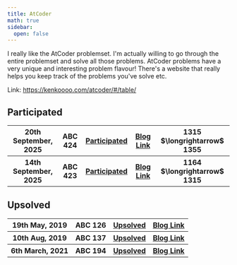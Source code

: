```yaml
---
title: AtCoder
math: true
sidebar:
  open: false
---
```


I really like the AtCoder problemset. I'm actually willing to go through the entire problemset and solve all those problems. AtCoder problems have a very unique and interesting problem flavour! There's a website that really helps you keep track of the problems you've solve etc. 

Link: https://kenkoooo.com/atcoder/#/table/

## Participated
<table>
  <tr>
    <th>20th September, 2025</th>
    <th>ABC 424</th>
    <th><a href="https://atcoder.jp/contests/abc424/submissions/me">Participated</a></th>
    <th><a href="/competitive_programming/atcoder/abc424/">Blog Link</a></th>
    <th>1315 $\longrightarrow$ 1355</th>
  </tr>
  <tr>
    <th>14th September, 2025</th>
    <th>ABC 423</th>
    <th><a href="https://atcoder.jp/contests/abc423/submissions/me">Participated</a></th>
    <th><a href="/competitive_programming/atcoder/abc423/">Blog Link</a></th>
    <th>1164 $\longrightarrow$ 1315</th>
  </tr>
</table>

## Upsolved
<table>
  <tr>
    <th>19th May, 2019</th>
    <th>ABC 126</th>
    <th><a href="https://atcoder.jp/contests/abc126/submissions/me">Upsolved</a></th>
    <th><a href="/competitive_programming/atcoder/abc126/">Blog Link</a></th>
  </tr>
  <tr>
    <th>10th Aug, 2019</th>
    <th>ABC 137</th>
    <th><a href="https://atcoder.jp/contests/abc137/submissions/me">Upsolved</a></th>
    <th><a href="/competitive_programming/atcoder/abc137/">Blog Link</a></th>
  </tr>
  <tr>
    <th>6th March, 2021</th>
    <th>ABC 194</th>
    <th><a href="https://atcoder.jp/contests/abc194/submissions/me">Upsolved</a></th>
    <th><a href="/competitive_programming/atcoder/abc194/">Blog Link</a></th>
  </tr>
</table>